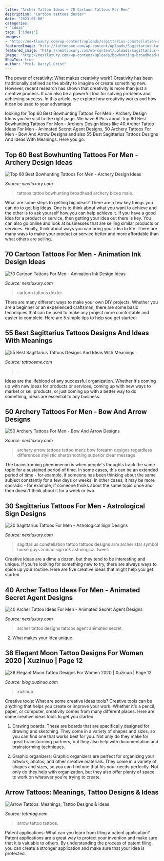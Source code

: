 ```yaml
---
title: "Archer Tattoo Ideas ~ 70 Cartoon Tattoos For Men"
description: "Cartoon tattoos dexter"
date: "2023-01-06"
categories:
- "ideas"
tags: ["ideas"]
images:
- "http://nextluxury.com/wp-content/uploads/sagittarius-constellation-archer-lower-arm-tattoo-for-men.jpg"
featuredImage: "http://tattoosme.com/wp-content/uploads/Sagittarius-tattoos-zodiac.jpg"
featured_image: "http://nextluxury.com/wp-content/uploads/sagittarius-constellation-archer-lower-arm-tattoo-for-men.jpg"
image: "http://nextluxury.com/wp-content/uploads/bowhunting-broadhead-male-inner-arm-bicep-tattoo.jpg"
ShowToc: true
author: "Prof. Darryl Crist"
---
```



The power of creativity: What makes creativity work?
Creativity has been traditionally defined as the ability to imagine or create something new. However, recent research has shown that creativity is more than just a creative process. It can also be a powerful tool for solving problems and achieving success. In this article, we explore how creativity works and how it can be used to your advantage.

	

		
looking for Top 60 Best Bowhunting Tattoos For Men - Archery Design Ideas you've visit to the right page. We have 8 Pics about Top 60 Best Bowhunting Tattoos For Men - Archery Design Ideas like 40 Archer Tattoo Ideas For Men - Animated Secret Agent Designs, 50 Archery Tattoos For Men - Bow And Arrow Designs and also 55 Best Sagittarius Tattoos Designs And Ideas With Meanings. Here you go:
		
    
## Top 60 Best Bowhunting Tattoos For Men - Archery Design Ideas

<img loading=lazy src="http://nextluxury.com/wp-content/uploads/bowhunting-broadhead-male-inner-arm-bicep-tattoo.jpg" onerror="this.onerror=null;this.src='https://tse3.mm.bing.net/th?id=OIP.EMkOLTj8gBMf8gr7MAgHkwHaHa&amp;pid=15.1';" alt="Top 60 Best Bowhunting Tattoos For Men - Archery Design Ideas">

_Source: nextluxury.com_

>tattoos tattoo bowhunting broadhead archery bicep male. 

	

What are some steps to getting big ideas?
There are a few key things you can do to get big ideas. One is to think about what you want to achieve and the other is to ask yourself how you can help achieve it. If you have a good idea for a product or service, then getting your idea out there is key. You can also go online and look at businesses that are selling similar products or services. Finally, think about ways you can bring your idea to life. There are many ways to make your product or service better and more affordable than what others are selling.

    
## 70 Cartoon Tattoos For Men - Animation Ink Design Ideas

<img loading=lazy src="http://nextluxury.com/wp-content/uploads/dexter-masculine-cartoon-tattoos-for-men.jpg" onerror="this.onerror=null;this.src='https://tse1.mm.bing.net/th?id=OIP.zLsmM1Yg4X0vdKPpN0hangHaHa&amp;pid=15.1';" alt="70 Cartoon Tattoos For Men - Animation Ink Design Ideas">

_Source: nextluxury.com_

>cartoon tattoos dexter. 

	

There are many different ways to make your own DIY projects. Whether you are a beginner or an experienced craftsman, there are some basic techniques that can be used to make any project more comfortable and easier to complete. Here are 5 simple tips to help you get started:

    
## 55 Best Sagittarius Tattoos Designs And Ideas With Meanings

<img loading=lazy src="http://tattoosme.com/wp-content/uploads/Sagittarius-tattoos-zodiac.jpg" onerror="this.onerror=null;this.src='https://tse1.mm.bing.net/th?id=OIP.rqdkmn9Z-HIQUsd8wuPsrQHaG8&amp;pid=15.1';" alt="55 Best Sagittarius Tattoos Designs And Ideas With Meanings">

_Source: tattoosme.com_

>. 

	

Ideas are the lifeblood of any successful organization. Whether it's coming up with new ideas for products or services, coming up with new ways to market or sell products, or just coming up with a better way to do something, ideas are essential to any business.

    
## 50 Archery Tattoos For Men - Bow And Arrow Designs

<img loading=lazy src="http://nextluxury.com/wp-content/uploads/forearm-mens-archery-tattoo-ideas-arrow.jpg" onerror="this.onerror=null;this.src='https://tse2.mm.bing.net/th?id=OIP.xLeq8DEPddzmW7xKk7LrRgHaM1&amp;pid=15.1';" alt="50 Archery Tattoos For Men - Bow And Arrow Designs">

_Source: nextluxury.com_

>archery arrow tattoos tattoo mens bow forearm designs regardless differences stylistic sharpshooting superior clear message. 

	

The brainstroming phenomenon is when people's thoughts track the same topic for a sustained period of time. In some cases, this can be an extended period of time - for example, if someone has been thinking about the same subject constantly for a few days or weeks. In other cases, it may be more sporadic - for example, if someone thinks about the same topic once and then doesn't think about it for a week or two.

    
## 30 Sagittarius Tattoos For Men - Astrological Sign Designs

<img loading=lazy src="http://nextluxury.com/wp-content/uploads/sagittarius-constellation-archer-lower-arm-tattoo-for-men.jpg" onerror="this.onerror=null;this.src='https://tse3.mm.bing.net/th?id=OIP.jCKJ2GFylGS0JnmW_MdqdQHaHa&amp;pid=15.1';" alt="30 Sagittarius Tattoos For Men - Astrological Sign Designs">

_Source: nextluxury.com_

>sagittarius constellation tattoo tattoos designs arm archer star symbol horse guys zodiac sign ink astrological tweet. 

	

Creative ideas are a dime a dozen, but they tend to be interesting and unique. If you're looking for something new to try, there are always ways to spice up your routine. Here are five creative ideas that might help you get started.

    
## 40 Archer Tattoo Ideas For Men - Animated Secret Agent Designs

<img loading=lazy src="http://nextluxury.com/wp-content/uploads/cool-archer-tattoos-for-men.jpg" onerror="this.onerror=null;this.src='https://tse3.mm.bing.net/th?id=OIP.Dv82YO8208hvVq56wrlJhgHaHa&amp;pid=15.1';" alt="40 Archer Tattoo Ideas For Men - Animated Secret Agent Designs">

_Source: nextluxury.com_

>archer tattoo designs tattoos agent animated secret. 

	

2. What makes your idea unique 

    
## 38 Elegant Moon Tattoo Designs For Women 2020 | Xuzinuo | Page 12

<img loading=lazy src="http://blog.xuzinuo.com/wp-content/uploads/2019/09/12-Moon-Tattoo-Designs.jpg" onerror="this.onerror=null;this.src='https://tse2.mm.bing.net/th?id=OIP.OcLQ8Spjji3UxAZTFmJANQHaHa&amp;pid=15.1';" alt="38 Elegant Moon Tattoo Designs For Women 2020 | Xuzinuo | Page 12">

_Source: blog.xuzinuo.com_

>xuzinuo. 

	

Creative tools: What are some creative ideas tools?
Creative tools can be anything that helps you create or improve your work. Whether it's a pencil, paper, or computer, creativity comes from many different places. Here are some creative ideas tools to get you started:
1. Drawing boards: These are boards that are specifically designed for drawing and sketching. They come in a variety of shapes and sizes, so you can find one that works best for you. Not only do they make for great brainstorming partners, but they also help with documentation and brainstorming techniques.

2. Graphic organizers: Graphic organizers are perfect for organizing your artwork, photos, and other creative materials. They come in a variety of shapes and sizes, so you can find one that fits your needs perfectly. Not only do they help with organization, but they also offer plenty of space to work on whatever you're trying to create.

    
## Arrow Tattoos: Meanings, Tattoo Designs &amp; Ideas

<img loading=lazy src="https://tattmag.com/wp-content/uploads/2020/12/Family-Arrow-Tattoo-1.jpg" onerror="this.onerror=null;this.src='https://tse2.mm.bing.net/th?id=OIP.iripfGP2aZRC33G9dJxWxQAAAA&amp;pid=15.1';" alt="Arrow Tattoos: Meanings, Tattoo Designs &amp; Ideas">

_Source: tattmag.com_

>arrow tattoo tattoos. 

	

Patent applications: What can you learn from filing a patent application?
Patent applications are a great way to protect your invention and make sure that it is valuable to others. By understanding the process of patent filing, you can create a stronger application and make sure that your idea is protected.

